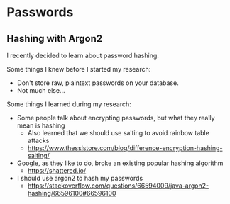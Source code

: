 # Passwords

## Hashing with Argon2

I recently decided to learn about password hashing.

Some things I knew before I started my research:

* Don't store raw, plaintext passwords on your database.
* Not much else...

Some things I learned during my research:

* Some people talk about encrypting passwords, but what they really mean is hashing
    * Also learned that we should use salting to avoid rainbow table attacks
    * https://www.thesslstore.com/blog/difference-encryption-hashing-salting/
* Google, as they like to do, broke an existing popular hashing algorithm
    * https://shattered.io/
* I should use argon2 to hash my passwords
    * https://stackoverflow.com/questions/66594009/java-argon2-hashing/66596100#66596100